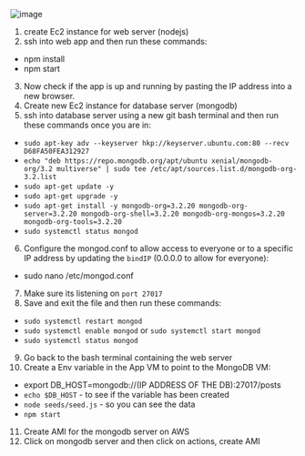 ![image](https://user-images.githubusercontent.com/89383740/199687279-188244da-0e89-4f24-9908-3c9ff6e44f64.png)
1. create Ec2 instance for web server (nodejs)
2. ssh into web app and then run these commands:
- npm install
- npm start
3. Now check if the app is up and running by pasting the IP address into a new browser.
4. Create new Ec2 instance for database server (mongodb)
5. ssh into database server using a new git bash terminal and then run these commands once you are in:
- `sudo apt-key adv --keyserver hkp://keyserver.ubuntu.com:80 --recv D68FA50FEA312927`
- `echo "deb https://repo.mongodb.org/apt/ubuntu xenial/mongodb-org/3.2 multiverse" | sudo tee /etc/apt/sources.list.d/mongodb-org-3.2.list`
- `sudo apt-get update -y`
- `sudo apt-get upgrade -y`
- `sudo apt-get install -y mongodb-org=3.2.20 mongodb-org-server=3.2.20 mongodb-org-shell=3.2.20 mongodb-org-mongos=3.2.20 mongodb-org-tools=3.2.20`
- `sudo systemctl status mongod`
6. Configure the mongod.conf to allow access to everyone or to a specific IP address by updating the `bindIP` (0.0.0.0 to allow for everyone):
- sudo nano /etc/mongod.conf
7. Make sure its listening on `port 27017`
8. Save and exit the file and then run these commands:
- `sudo systemctl restart mongod`
- `sudo systemctl enable mongod` or `sudo systemctl start mongod`
- `sudo systemctl status mongod`
9. Go back to the bash terminal containing the web server
10. Create a Env variable in the App VM to point to the MongoDB VM:
- export DB_HOST=mongodb://(IP ADDRESS OF THE DB):27017/posts
- `echo $DB_HOST` - to see if the variable has been created
- `node seeds/seed.js` - so you can see the data
- `npm start`
11. Create AMI for the mongodb server on AWS
12. Click on mongodb server and then click on actions, create AMI

